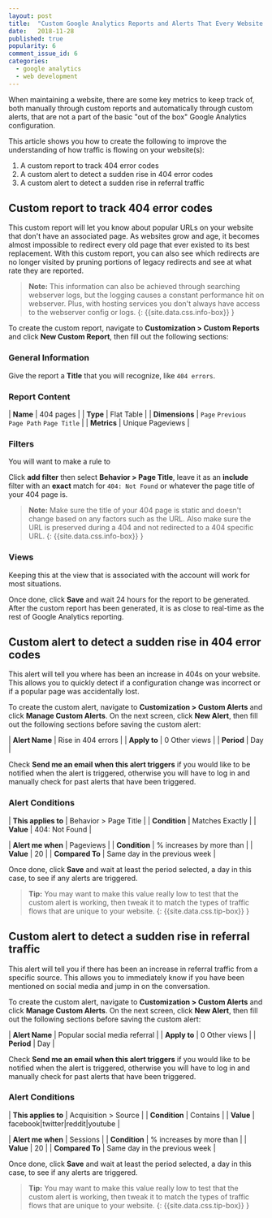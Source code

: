 ```yaml
---
layout: post
title:  "Custom Google Analytics Reports and Alerts That Every Website Should Have"
date:   2018-11-28
published: true
popularity: 6
comment_issue_id: 6
categories:
  - google analytics
  - web development
---
```


When maintaining a website, there are some key metrics to keep track of, both
manually through custom reports and automatically through custom alerts, that
are not a part of the basic "out of the box" Google Analytics configuration.

This article shows you how to create the following to improve the understanding
of how traffic is flowing on your website(s):

1. A custom report to track 404 error codes
2. A custom alert to detect a sudden rise in 404 error codes
3. A custom alert to detect a sudden rise in referral traffic

## Custom report to track 404 error codes

This custom report will let you know about popular URLs on your website that
don't have an associated page. As websites grow and age, it becomes almost
impossible to redirect every old page that ever existed to its best replacement.
With this custom report, you can also see which redirects are no longer visited
by pruning portions of legacy redirects and see at what rate they are reported.

> **Note:** This information can also be achieved through searching webserver
logs, but the logging causes a constant performance hit on webserver. Plus, with
hosting services you don't always have access to the webserver config or logs.
{: {{site.data.css.info-box}} }

To create the custom report, navigate to **Customization > Custom Reports** and
click **New Custom Report**, then fill out the following sections:

### General Information

Give the report a **Title** that you will recognize, like `404 errors`.

### Report Content

| **Name**         | 404 pages                                |
| **Type**         | Flat Table                               |
| **Dimensions**   | `Page` `Previous Page Path` `Page Title` |
| **Metrics**      | Unique Pageviews                         |

### Filters

You will want to make a rule to

Click **add filter** then select **Behavior > Page Title**, leave it as an
**include** filter with an **exact** match for `404: Not Found` or whatever the
page title of your 404 page is.

> **Note:** Make sure the title of your 404 page is static and doesn't change
based on any factors such as the URL. Also make sure the URL is preserved during
a 404 and not redirected to a 404 specific URL.
{: {{site.data.css.info-box}} }

### Views

Keeping this at the view that is associated with the account will work for most
situations.

Once done, click **Save** and wait 24 hours for the report to be generated.
After the custom report has been generated, it is as close to real-time as the
rest of Google Analytics reporting.

## Custom alert to detect a sudden rise in 404 error codes

This alert will tell you where has been an increase in 404s on your website.
This allows you to quickly detect if a configuration change was incorrect or if
a popular page was accidentally lost.

To create the custom alert, navigate to **Customization > Custom Alerts** and
click **Manage Custom Alerts**. On the next screen, click **New Alert**, then
fill out the following sections before saving the custom alert:

| **Alert Name** | Rise in 404 errors |
| **Apply to**   | 0 Other views      |
| **Period**     | Day                |

Check **Send me an email when this alert triggers** if you would like to be
notified when the alert is triggered, otherwise you will have to log in and
manually check for past alerts that have been triggered.

### Alert Conditions

| **This applies to** | Behavior > Page Title |
| **Condition**       | Matches Exactly       |
| **Value**           | 404: Not Found        |

| **Alert me when**  | Pageviews                     |
| **Condition**      | % increases by more than      |
| **Value**          | 20                            |
| **Compared To**    | Same day in the previous week |

Once done, click **Save** and wait at least the period selected, a day in this
case, to see if any alerts are triggered.

> **Tip:** You may want to make this value really low to test that the custom
alert is working, then tweak it to match the types of traffic flows that are
unique to your website.
{: {{site.data.css.tip-box}} }

## Custom alert to detect a sudden rise in referral traffic

This alert will tell you if there has been an increase in referral traffic from
a specific source. This allows you to immediately know if you have been
mentioned on social media and jump in on the conversation.

To create the custom alert, navigate to **Customization > Custom Alerts** and
click **Manage Custom Alerts**. On the next screen, click **New Alert**, then
fill out the following sections before saving the custom alert:

| **Alert Name** | Popular social media referral |
| **Apply to**   | 0 Other views                 |
| **Period**     | Day                           |

Check **Send me an email when this alert triggers** if you would like to be
notified when the alert is triggered, otherwise you will have to log in and
manually check for past alerts that have been triggered.

### Alert Conditions

| **This applies to** | Acquisition > Source               |
| **Condition**       | Contains                           |
| **Value**           | facebook\|twitter\|reddit\|youtube |

| **Alert me when**  | Sessions                      |
| **Condition**      | % increases by more than      |
| **Value**          | 20                            |
| **Compared To**    | Same day in the previous week |

Once done, click **Save** and wait at least the period selected, a day in this
case, to see if any alerts are triggered.

> **Tip:** You may want to make this value really low to test that the custom
alert is working, then tweak it to match the types of traffic flows that are
unique to your website.
{: {{site.data.css.tip-box}} }
